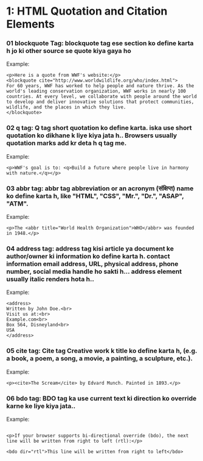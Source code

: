 
# 1: HTML Quotation and Citation Elements


### 01 blockquote Tag: blockquote tag ese section ko define karta h jo ki other source se quote kiya gaya ho
Example: 
```
<p>Here is a quote from WWF's website:</p>
<blockquote cite="http://www.worldwildlife.org/who/index.html">
For 60 years, WWF has worked to help people and nature thrive. As the world's leading conservation organization, WWF works in nearly 100 countries. At every level, we collaborate with people around the world to develop and deliver innovative solutions that protect communities, wildlife, and the places in which they live.
</blockquote>
```
### 02 q tag: Q tag short quotation ko define karta. iska use short quotation ko dikhane k liye kiya jata h.. Browsers usually quotation marks add kr deta h q tag me.
Example: 
```
<p>WWF's goal is to: <q>Build a future where people live in harmony with nature.</q></p>
```
### 03 abbr tag: abbr tag abbreviation or an acronym (संक्षिप्त) name ko define karta h, like "HTML", "CSS", "Mr.", "Dr.", "ASAP", "ATM".
Example: 
```
<p>The <abbr title="World Health Organization">WHO</abbr> was founded in 1948.</p>
```

### 04 address tag: address tag kisi article ya document ke author/owner ki information ko define karta h. contact information email address, URL, physical address, phone number, social media handle ho sakti h... address element usually italic renders hota h..
Example: 
```
<address>
Written by John Doe.<br>
Visit us at:<br>
Example.com<br>
Box 564, Disneyland<br>
USA
</address>
```
### 05 cite tag: Cite tag Creative work k title ko define karta h, (e.g. a book, a poem, a song, a movie, a painting, a sculpture, etc.).
Example: 
```
<p><cite>The Scream</cite> by Edvard Munch. Painted in 1893.</p>
```

### 06 bdo tag: BDO tag ka use current text ki direction ko override karne ke liye kiya jata..
Example: 
```

<p>If your browser supports bi-directional override (bdo), the next line will be written from right to left (rtl):</p>

<bdo dir="rtl">This line will be written from right to left</bdo>
```
